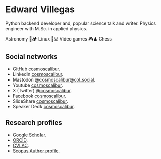 # Edward Villegas

Python backend developer and, popular science talk and writer. Physics engineer
with M.Sc. in applied physics.

Astronomy 🌌🏕️ Linux 🐧💻 Video games 🎮♟️ Chess

## Social networks

- GitHub [cosmoscalibur](https://github.com/cosmoscalibur).
- LinkedIn [cosmoscalibur](https://co.linkedin.com/in/cosmoscalibur).
- Mastodon [@cosmoscalibur@col.social](https://col.social/@cosmoscalibur).
- Youtube [cosmoscalibur](https://www.youtube.com/c/CosmoscaliburCo).
- X (Twitter) [@cosmoscalibur](https://x.com/cosmoscalibur).
- Facebook [cosmoscalibur](https://www.facebook.com/cosmoscalibur).
- SlideShare [cosmoscalibur](https://www.slideshare.net/cosmoscalibur).
- Speaker Deck [cosmoscalibur](https://speakerdeck.com/cosmoscalibur).

## Research profiles

- [Google Scholar](https://scholar.google.com/citations?user=JDcJVJAAAAAJ&hl=es).
- [ORCID](https://orcid.org/0000-0001-9390-8795).
- [CVLAC](https://scienti.minciencias.gov.co/cvlac/visualizador/generarCurriculoCv.do?cod_rh=0001271601).
- [Scopus Author profile](https://www.scopus.com/authid/detail.uri?authorId=26327155500).
